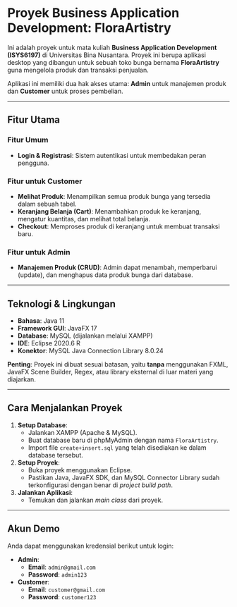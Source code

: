 # Proyek Business Application Development: FloraArtistry

Ini adalah proyek untuk mata kuliah **Business Application Development (ISYS6197)** di Universitas Bina Nusantara. Proyek ini berupa aplikasi desktop yang dibangun untuk sebuah toko bunga bernama **FloraArtistry** guna mengelola produk dan transaksi penjualan.

Aplikasi ini memiliki dua hak akses utama: **Admin** untuk manajemen produk dan **Customer** untuk proses pembelian.

---

## Fitur Utama

### Fitur Umum
- **Login & Registrasi**: Sistem autentikasi untuk membedakan peran pengguna.

### Fitur untuk Customer
- **Melihat Produk**: Menampilkan semua produk bunga yang tersedia dalam sebuah tabel.
- **Keranjang Belanja (Cart)**: Menambahkan produk ke keranjang, mengatur kuantitas, dan melihat total belanja.
- **Checkout**: Memproses produk di keranjang untuk membuat transaksi baru.

### Fitur untuk Admin
- **Manajemen Produk (CRUD)**: Admin dapat menambah, memperbarui (update), dan menghapus data produk bunga dari database.

---

## Teknologi & Lingkungan

- **Bahasa**: Java 11
- **Framework GUI**: JavaFX 17
- **Database**: MySQL (dijalankan melalui XAMPP)
- **IDE**: Eclipse 2020.6 R
- **Konektor**: MySQL Java Connection Library 8.0.24

**Penting**: Proyek ini dibuat sesuai batasan, yaitu **tanpa** menggunakan FXML, JavaFX Scene Builder, Regex, atau library eksternal di luar materi yang diajarkan.

---

## Cara Menjalankan Proyek

1.  **Setup Database**:
    -   Jalankan XAMPP (Apache & MySQL).
    -   Buat database baru di phpMyAdmin dengan nama `FloraArtistry`.
    -   Import file `create+insert.sql` yang telah disediakan ke dalam database tersebut.
2.  **Setup Proyek**:
    -   Buka proyek menggunakan Eclipse.
    -   Pastikan Java, JavaFX SDK, dan MySQL Connector Library sudah terkonfigurasi dengan benar di *project build path*.
3.  **Jalankan Aplikasi**:
    -   Temukan dan jalankan *main class* dari proyek.

---

## Akun Demo

Anda dapat menggunakan kredensial berikut untuk login:

-   **Admin**:
    -   **Email**: `admin@gmail.com`
    -   **Password**: `admin123`
-   **Customer**:
    -   **Email**: `customer@gmail.com`
    -   **Password**: `customer123`
